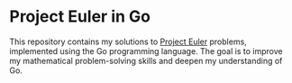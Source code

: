 # Project Euler in Go

This repository contains my solutions to [Project Euler](https://projecteuler.net/) problems, implemented using the Go programming language. The goal is to improve my mathematical problem-solving skills and deepen my understanding of Go.
